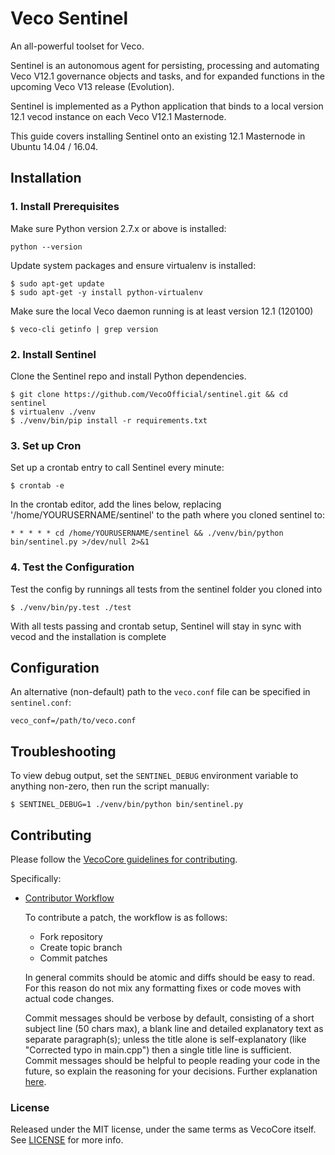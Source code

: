 # Veco Sentinel

An all-powerful toolset for Veco.

Sentinel is an autonomous agent for persisting, processing and automating Veco V12.1 governance objects and tasks, and for expanded functions in the upcoming Veco V13 release (Evolution).

Sentinel is implemented as a Python application that binds to a local version 12.1 vecod instance on each Veco V12.1 Masternode.

This guide covers installing Sentinel onto an existing 12.1 Masternode in Ubuntu 14.04 / 16.04.

## Installation

### 1. Install Prerequisites

Make sure Python version 2.7.x or above is installed:

    python --version

Update system packages and ensure virtualenv is installed:

    $ sudo apt-get update
    $ sudo apt-get -y install python-virtualenv

Make sure the local Veco daemon running is at least version 12.1 (120100)

    $ veco-cli getinfo | grep version

### 2. Install Sentinel

Clone the Sentinel repo and install Python dependencies.

    $ git clone https://github.com/VecoOfficial/sentinel.git && cd sentinel
    $ virtualenv ./venv
    $ ./venv/bin/pip install -r requirements.txt

### 3. Set up Cron

Set up a crontab entry to call Sentinel every minute:

    $ crontab -e

In the crontab editor, add the lines below, replacing '/home/YOURUSERNAME/sentinel' to the path where you cloned sentinel to:

    * * * * * cd /home/YOURUSERNAME/sentinel && ./venv/bin/python bin/sentinel.py >/dev/null 2>&1

### 4. Test the Configuration

Test the config by runnings all tests from the sentinel folder you cloned into

    $ ./venv/bin/py.test ./test

With all tests passing and crontab setup, Sentinel will stay in sync with vecod and the installation is complete

## Configuration

An alternative (non-default) path to the `veco.conf` file can be specified in `sentinel.conf`:

    veco_conf=/path/to/veco.conf

## Troubleshooting

To view debug output, set the `SENTINEL_DEBUG` environment variable to anything non-zero, then run the script manually:

    $ SENTINEL_DEBUG=1 ./venv/bin/python bin/sentinel.py

## Contributing

Please follow the [VecoCore guidelines for contributing](https://github.com/vecopay/veco/blob/v0.12.1.x/CONTRIBUTING.md).

Specifically:

* [Contributor Workflow](https://github.com/vecopay/veco/blob/v0.12.1.x/CONTRIBUTING.md#contributor-workflow)

    To contribute a patch, the workflow is as follows:

    * Fork repository
    * Create topic branch
    * Commit patches

    In general commits should be atomic and diffs should be easy to read. For this reason do not mix any formatting fixes or code moves with actual code changes.

    Commit messages should be verbose by default, consisting of a short subject line (50 chars max), a blank line and detailed explanatory text as separate paragraph(s); unless the title alone is self-explanatory (like "Corrected typo in main.cpp") then a single title line is sufficient. Commit messages should be helpful to people reading your code in the future, so explain the reasoning for your decisions. Further explanation [here](http://chris.beams.io/posts/git-commit/).

### License

Released under the MIT license, under the same terms as VecoCore itself. See [LICENSE](LICENSE) for more info.
